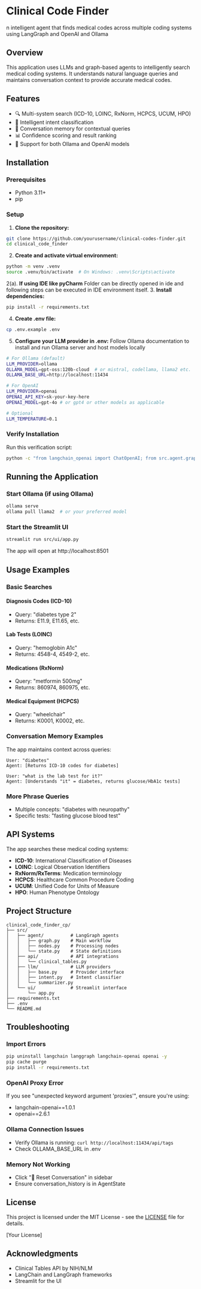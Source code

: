 # Clinical Code Finder

n intelligent agent that finds medical codes across multiple coding systems using LangGraph and OpenAI and Ollama

## Overview

This application uses LLMs and graph-based agents to intelligently search medical coding systems. It understands natural language queries and maintains conversation context to provide accurate medical codes.

## Features

- 🔍 Multi-system search (ICD-10, LOINC, RxNorm, HCPCS, UCUM, HPO)
- 🧠 Intelligent intent classification
- 💬 Conversation memory for contextual queries
- 📊 Confidence scoring and result ranking
- 🚀 Support for both Ollama and OpenAI models

## Installation

### Prerequisites
- Python 3.11+
- pip

### Setup

1. **Clone the repository:**
```bash
git clone https://github.com/yourusername/clinical-codes-finder.git
cd clinical_code_finder
```

2. **Create and activate virtual environment:**
```bash
python -m venv .venv
source .venv/bin/activate  # On Windows: .venv\Scripts\activate
```
2(a). **If using IDE like pyCharm**
    Folder can be directly opened in ide and following steps can be executed in IDE environment itself.
3. **Install dependencies:**
```bash
pip install -r requirements.txt
```

4. **Create .env file:**
```bash
cp .env.example .env
```

5. **Configure your LLM provider in .env:**
Follow Ollama documentation to install and run Ollama server and host models locally
```bash
# For Ollama (default)
LLM_PROVIDER=ollama
OLLAMA_MODEL=gpt-oss:120b-cloud  # or mistral, codellama, llama2 etc.
OLLAMA_BASE_URL=http://localhost:11434

# For OpenAI
LLM_PROVIDER=openai
OPENAI_API_KEY=sk-your-key-here
OPENAI_MODEL=gpt-4o # or gpt4 or other models as applicable 

# Optional
LLM_TEMPERATURE=0.1
```

### Verify Installation

Run this verification script:
```bash
python -c "from langchain_openai import ChatOpenAI; from src.agent.graph import create_clinical_codes_graph; print('✅ All imports successful!')"
```

## Running the Application

### Start Ollama (if using Ollama)
```bash
ollama serve
ollama pull llama2  # or your preferred model
```

### Start the Streamlit UI
```bash
streamlit run src/ui/app.py
```

The app will open at http://localhost:8501

## Usage Examples

### Basic Searches

#### Diagnosis Codes (ICD-10)
- Query: "diabetes type 2"
- Returns: E11.9, E11.65, etc.

#### Lab Tests (LOINC)
- Query: "hemoglobin A1c"
- Returns: 4548-4, 4549-2, etc.

#### Medications (RxNorm)
- Query: "metformin 500mg"
- Returns: 860974, 860975, etc.

#### Medical Equipment (HCPCS)
- Query: "wheelchair"
- Returns: K0001, K0002, etc.

### Conversation Memory Examples

The app maintains context across queries:

```
User: "diabetes"
Agent: [Returns ICD-10 codes for diabetes]

User: "what is the lab test for it?"
Agent: [Understands "it" = diabetes, returns glucose/HbA1c tests]

```

### More Phrase Queries

- Multiple concepts: "diabetes with neuropathy"
- Specific tests: "fasting glucose blood test"

## API Systems

The app searches these medical coding systems:

- **ICD-10**: International Classification of Diseases
- **LOINC**: Logical Observation Identifiers
- **RxNorm/RxTerms**: Medication terminology
- **HCPCS**: Healthcare Common Procedure Coding
- **UCUM**: Unified Code for Units of Measure
- **HPO**: Human Phenotype Ontology

## Project Structure

```
clinical_code_finder_cp/
├── src/
│   ├── agent/          # LangGraph agents
│   │   ├── graph.py    # Main workflow
│   │   ├── nodes.py    # Processing nodes
│   │   └── state.py    # State definitions
│   ├── api/            # API integrations
│   │   └── clinical_tables.py
│   ├── llm/            # LLM providers
│   │   ├── base.py     # Provider interface
│   │   ├── intent.py   # Intent classifier
│   │   └── summarizer.py
│   └── ui/             # Streamlit interface
│       └── app.py
├── requirements.txt
├── .env
└── README.md
```

## Troubleshooting

### Import Errors
```bash
pip uninstall langchain langgraph langchain-openai openai -y
pip cache purge
pip install -r requirements.txt
```

### OpenAI Proxy Error
If you see "unexpected keyword argument 'proxies'", ensure you're using:
- langchain-openai==1.0.1
- openai==2.6.1

### Ollama Connection Issues
- Verify Ollama is running: `curl http://localhost:11434/api/tags`
- Check OLLAMA_BASE_URL in .env

### Memory Not Working
- Click "🔄 Reset Conversation" in sidebar
- Ensure conversation_history is in AgentState


## License

This project is licensed under the MIT License - see the [LICENSE](LICENSE) file for details.


[Your License]

## Acknowledgments

- Clinical Tables API by NIH/NLM
- LangChain and LangGraph frameworks
- Streamlit for the UI
